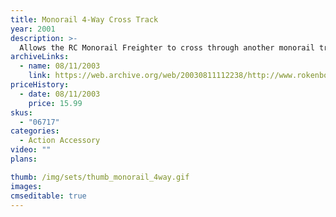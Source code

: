```yaml
---
title: Monorail 4-Way Cross Track
year: 2001
description: >-
  Allows the RC Monorail Freighter to cross through another monorail track. The RC Monorail glides easily through the crossing from any direction. Perfect for figure-eights! Designed to work with all Monorail System products.
archiveLinks:
  - name: 08/11/2003
    link: https://web.archive.org/web/20030811112238/http://www.rokenbok.com/catalog/pd_aa_monorail_4_way.html
priceHistory:
  - date: 08/11/2003
    price: 15.99
skus:
  - "06717"
categories: 
  - Action Accessory
video: ""
plans:

thumb: /img/sets/thumb_monorail_4way.gif
images:
cmseditable: true
---
```

